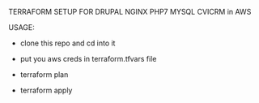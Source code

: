 TERRAFORM SETUP FOR DRUPAL NGINX PHP7 MYSQL CVICRM in AWS


USAGE:

  - clone this repo and cd into it

  - put you aws creds in terraform.tfvars file

  - terraform plan

  - terraform apply


